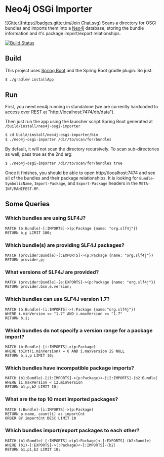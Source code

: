 # Neo4j OSGi Importer
[![Gitter](https://badges.gitter.im/Join Chat.svg)](https://gitter.im/jgriff/neo4j-osgi-importer?utm_source=badge&utm_medium=badge&utm_campaign=pr-badge&utm_content=badge)
Scans a directory for OSGi bundles and imports them into a [Neo4j](http://neo4j.com) database, storing the bundle information and it's package import/export relationships.

[![Build Status](https://drone.io/github.com/jgriff/neo4j-osgi-importer/status.png)](https://drone.io/github.com/jgriff/neo4j-osgi-importer/latest)

## Build

This project uses [Spring Boot](https://github.com/spring-projects/spring-boot) and the Spring Boot gradle plugin.  So just:
```bash
$ ./gradlew installApp
```

## Run

First, you need neo4j running in standalone (we are currently hardcoded to access over REST at "http://localhost:7474/db/data").

Then just run the app using the launcher script Spring Boot generated at `/build/install/neo4j-osgi-importer`

```bash
$ cd build/install/neo4j-osgi-importer/bin
$ ./neo4j-osgi-importer /dir/to/scan/for/bundles
```
By default, it will not scan the directory recursively.  To scan sub-directories as well, pass true as the 2nd arg:
```bash
$ ./neo4j-osgi-importer /dir/to/scan/for/bundles true
```


Once it finishes, you should be able to open http://localhost:7474 and see all of the bundles and their package relationships.
It is looking for `Bundle-SymbolicName`, `Import-Package`, and `Export-Package` headers in the `META-INF/MANIFEST.MF`.

## Some Queries

### Which bundles are using SLF4J?
```
MATCH (b:Bundle)-[:IMPORTS]->(p:Package {name: "org.slf4j"})
RETURN b,p LIMIT 100;
```

### Which bundle(s) are providing SLF4J packages?
```
MATCH (provider:Bundle)-[:EXPORTS]->(p:Package {name: "org.slf4j"})
RETURN provider,p;
```

### What versions of SLF4J are provided?
```
MATCH (provider:Bundle)-[e:EXPORTS]->(p:Package {name: "org.slf4j"})
RETURN provider.bsn,e.version;
```

### Which bundles can use SLF4J version 1.7?
```
MATCH (b:Bundle)-[i:IMPORTS]->(:Package {name:"org.slf4j"})
WHERE i.minVersion <= "1.7" AND i.maxVersion >= "1.7"
RETURN b,i;
```

### Which bundles do not specify a version range for a package import?
```
MATCH (b:Bundle)-[i:IMPORTS]->(p:Package)
WHERE toInt(i.minVersion) = 0 AND i.maxVersion IS NULL
RETURN b,i,p LIMIT 10;
```

### Which bundles have incompatible package imports?
```
MATCH (b1:Bundle)-[i1:IMPORTS]->(p:Package)<-[i2:IMPORTS]-(b2:Bundle)
WHERE i1.maxVersion < i2.minVersion
RETURN b1,p,b2 LIMIT 10;
```

### What are the top 10 most imported packages?
```
MATCH (:Bundle)-[i:IMPORTS]->(p:Package)
RETURN p.name, count(i) as importCnt
ORDER BY importCnt DESC LIMIT 10
```
### Which bundles import/export packages to each other?
```
MATCH (b1:Bundle)-[:IMPORTS]->(p1:Package)<-[:EXPORTS]-(b2:Bundle)
WHERE (b1)-[:EXPORTS]->(:Package)<-[:IMPORTS]-(b2)
RETURN b1,p1,b2 LIMIT 10;
```
